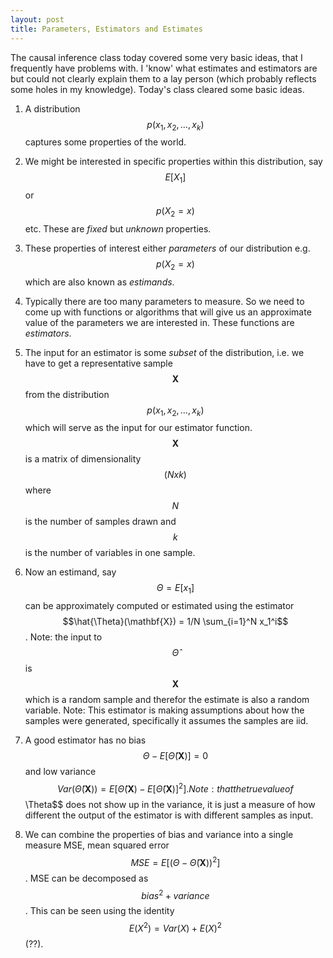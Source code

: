 ```yaml
---
layout: post
title: Parameters, Estimators and Estimates
---
```


The causal inference class today covered some very basic ideas, that I frequently have problems with. I 'know' what estimates and estimators are but could not clearly explain them to a lay person (which probably reflects some holes in my knowledge). Today's class cleared some basic ideas.

1. A distribution $$p(x_1, x_2, \ldots, x_k)$$ captures some properties of the world.

2. We might be interested in specific properties within this distribution, say $$E[X_1]$$ or $$p(X_2 = x)$$ etc. These are _fixed_ but _unknown_ properties.

3. These properties of interest either _parameters_ of our distribution e.g. $$p(X_2 = x)$$ which are also known as _estimands_.

4. Typically there are too many parameters to measure. So we need to come up with functions or algorithms that will give us an approximate value of the parameters we are interested in. These functions are _estimators_.

5. The input for an estimator is some _subset_ of the distribution, i.e. we have to  get a representative sample $$\mathbf{X}$$ from  the distribution $$p(x_1, x_2, \ldots, x_k)$$ which will serve as the input for our estimator function. $$\mathbf{X}$$ is a matrix of dimensionality $$(N x k)$$ where $$N$$ is the number of samples drawn and $$k$$ is the number of variables in one sample.

6. Now an estimand, say $$\Theta = E[x_1]$$ can be approximately computed or estimated  using the estimator $$\hat{\Theta}(\mathbf{X}) = 1/N \sum_{i=1}^N x_1^i$$. Note: the input to $$\hat{\Theta}$$ is $$\mathbf{X}$$ which is a random sample and therefor the estimate is also a random variable. Note: This estimator is making assumptions about how the samples were generated, specifically it assumes the samples are iid.

7. A good estimator has no bias $$\Theta - E[\hat{\Theta}(\mathbf{X})] = 0$$ and low variance $$Var(\hat{\Theta}(\mathbf{X})) = E[\hat{\Theta}(\mathbf{X}) - E[\hat{\Theta}(\mathbf{X})]^2].  Note: that the true value of $$\Theta$$ does not show up in the variance, it is just a measure of how different the output of the estimator is with different samples as input.

8. We can combine the properties of bias and variance into a single measure MSE, mean squared error $$MSE = E[(\Theta - \hat{\Theta}(\mathbf{X}))^2]$$. MSE can be decomposed as $$ bias^2 + variance$$. This can be seen using the identity $$E(X^2) = Var(X) + E(X)^2$$(??).

